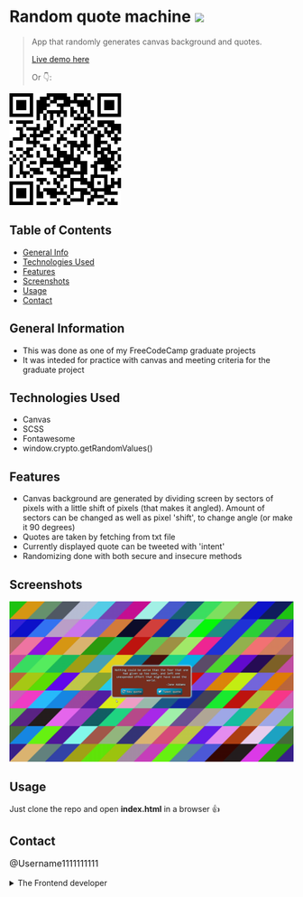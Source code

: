 # Random quote machine ![](https://img.shields.io/badge/Status-Complete-green)
> App that randomly generates canvas background and quotes.
> <p><a href="https://username1111111111.github.io/Random-Quote-Machine/">Live demo here</a></p>
> <p>Or 👇:</p>
<a href="https://username1111111111.github.io/Random-Quote-Machine/">
 <img src="./_resourses/random-quote-machine.png">
</a>


## Table of Contents
* [General Info](#general-information)
* [Technologies Used](#technologies-used)
* [Features](#features)
* [Screenshots](#screenshots)
* [Usage](#usage)
* [Contact](#contact)


## General Information
- This was done as one of my FreeCodeCamp graduate projects
- It was inteded for practice with canvas and meeting criteria for the  graduate project


## Technologies Used
- Canvas
- SCSS
- Fontawesome
- window.crypto.getRandomValues()


## Features
-  Canvas background are generated by dividing screen by sectors of pixels with a little shift of pixels (that makes it angled). Amount of sectors can be changed as well as pixel 'shift', to change angle (or make it 90 degrees)
- Quotes are taken by fetching from txt file
- Currently displayed quote can be tweeted with 'intent'
- Randomizing done with both secure and insecure methods


## Screenshots
![Screenshot](./_resourses/random-quote-machine.gif)


## Usage
Just clone the repo and open **index.html** in a browser 👍

## Contact
<p style="font-size: 16px;"><a style="text-decoration: none;"href="https://github.com/Username1111111111/Username1111111111">@Username1111111111</a><details> 
  <summary>The Frontend developer </summary>
  💪
</details></p>
